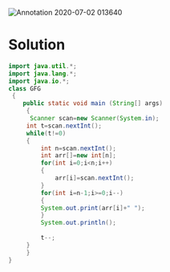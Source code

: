 ![Annotation 2020-07-02 013640](https://user-images.githubusercontent.com/66235628/86286667-84ac5900-bc04-11ea-936e-d9ec6b7cfabe.png)

# Solution
~~~java
import java.util.*;
import java.lang.*;
import java.io.*;
class GFG
 {
	public static void main (String[] args)
	 {
	  Scanner scan=new Scanner(System.in);
	 int t=scan.nextInt();
	 while(t!=0)
	 {
	     int n=scan.nextInt();
	     int arr[]=new int[n];
	     for(int i=0;i<n;i++)
	     {
	         arr[i]=scan.nextInt();
	     }
	     for(int i=n-1;i>=0;i--)
	     {
	     System.out.print(arr[i]+" ");
	     }
	     System.out.println();
	     
	     t--;
	 }
	 }
}
